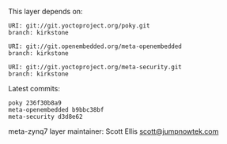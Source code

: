 This layer depends on:

    URI: git://git.yoctoproject.org/poky.git
    branch: kirkstone

    URI: git://git.openembedded.org/meta-openembedded
    branch: kirkstone

    URI: git://git.yoctoproject.org/meta-security.git
    branch: kirkstone

Latest commits:

    poky 236f30b8a9
    meta-openembedded b9bbc38bf
    meta-security d3d8e62

meta-zynq7 layer maintainer: Scott Ellis <scott@jumpnowtek.com>
